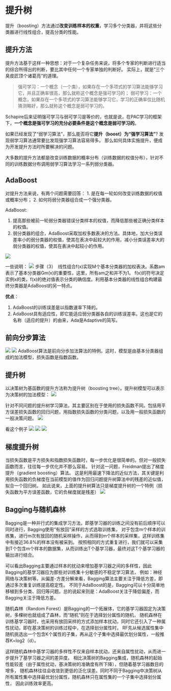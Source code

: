 # 提升树

提升（boosting）方法通过**改变训练样本的权重**，学习多个分类器，并将这些分类器进行线性组合，提高分类的性能。

## 提升方法
提升方法基于这样一种思想：对于一个复杂任务来说，将多个专家的判断进行适当的综合所得出的判断，要比其中任何一个专家单独的判断好。
实际上，就是“三个臭皮匠顶个诸葛亮”的道理。

> 强可学习：一个概念（一个类），如果存在一个多项式的学习算法能够学习它，并且正确率很高，那么就称这个概念是强可学习的；
> 弱可学习：一个概念，如果存在一个多项式的学习算法能够学习它，学习的正确率仅比随机猜测略好，那么就称这个概念是弱可学习的。

Schapire后来证明强可学习与弱可学习是等价的，也就是说，在PAC学习的框架下，**一个概念是强可学习的充分必要条件是这个概念是弱可学习的**。

如果已经发现了“弱学习算法”，那么能否将它**提升（boost）为“强学习算法”**?
发现弱学习算法通常要比发现强学习算法容易得多。  那么如何具体实施提升，便成为开发提升方法时所要解决的问题。

大多数的提升方法都是改变训练数据的概率分布（训练数据的权值分布），针对不同的训练数据分布调用弱学习算法学习一系列弱分类器。

## AdaBoost

对提升方法来说，有两个问题需要回答：  1. 是在每一轮如何改变训练数据的权值或概率分布；  2. 如何将弱分类器组合成一个强分类器。

AdaBoost:
1. 提高那些被前一轮弱分类器错误分类样本的权值，而降低那些被正确分类样本的权值。
2. 弱分类器的组合，AdaBoost采取加权多数表决的方法。具体地，加大分类误差率小的弱分类器的权值，使其在表决中起较大的作用，减小分类误差率大的弱分类器的权值，使其在表决中起较小的作用。

![](../img/adaboost.png)

一些说明：
![](../img/adaexpl.png)
步骤（3）　线性组合f(x)实现M个基本分类器的加权表决。系数am表示了基本分类器Gm(x)的重要性，这里，所有am之和并不为1。
f(x)的符号决定实例x的类，f(x)的绝对值表示分类的确信度。利用基本分类器的线性组合构建最终分类器是AdaBoost的另一特点。

**优点**：
1. AdaBoost的训练误差是以指数速率下降的。
2. AdaBoost具有适应性，即它能适应弱分类器各自的训练误差率。这也是它的名称（适应的提升）的由来，Ada是Adaptive的简写。

## 前向分步算法
![](../img/qxfb1.png)
![](../img/qxfb2.png)
AdaBoost算法是前向分歩加法算法的特例。这时，模型是由基本分类器组成的加法模型，损失函数是指数函数。

## 提升树
以决策树为基函数的提升方法称为提升树（boosting tree）。提升树模型可以表示为决策树的加法模型：
![](../img/tss1.png)

针对不同问题的提升树学习算法，其主要区别在于使用的损失函数不同。包括用平方误差损失函数的回归问题，用指数损失函数的分类问题，以及用一般损失函数的一般决策问题。
![](../img/tss2.png)

看这个例子
![](../img/tssex1.png)
![](../img/tssex2.png)
![](../img/tssex3.png)

## 梯度提升树
当损失函数是平方损失和指数损失函数时，每一步优化是很简单的。但对一般损失函数而言，往往每一步优化并不那么容易。
针对这一问题，Freidman提出了梯度提升（gradient boosting）算法。
这是利用最速下降法的近似方法，其关键是利用损失函数的负梯度在当前模型的值作为回归问题提升树算法中的残差的近似值，拟合一个回归树。
如此说来，上面的提升树算法只是梯度提升树的一个特例（损失函数为平方误差函数，它的负梯度就是残差）
![](../img/gbdt.png)


## Bagging与随机森林

Bagging是一种并行式的集成学习方法，即基学习器的训练之间没有前后顺序可以同时进行，Bagging使用“有放回”采样的方式选取训练集，
对于包含m个样本的训练集，进行m次有放回的随机采样操作，从而得到m个样本的采样集，这样训练集中有接近36.8%的样本没有被采到。
按照相同的方式重复进行，我们就可以采集到T个包含m个样本的数据集，从而训练出T个基学习器，最终对这T个基学习器的输出进行结合。

可以看出Bagging主要通过样本的扰动来增加基学习器之间的多样性，因此Bagging的基学习器应为那些对训练集十分敏感的不稳定学习算法，
例如：神经网络与决策树等。从偏差-方差分解来看，Bagging算法主要关注于降低方差，即通过多次重复训练提高稳定性。
不同于AdaBoost的是，Bagging可以十分简单地移植到多分类、回归等问题。总的说起来则是：AdaBoost关注于降低偏差，而Bagging关注于降低方差。

随机森林（Random Forest）是Bagging的一个拓展体，它的基学习器固定为决策树，多棵树也就组成了森林，而“随机”则在于选择划分属性的随机，
随机森林在训练基学习器时，也采用有放回采样的方式添加样本扰动，同时它还引入了一种属性扰动，即在基决策树的训练过程中，在选择划分属性时，
RF先从候选属性集中随机挑选出一个包含K个属性的子集，再从这个子集中选择最优划分属性，一般推荐K=log2（d）。

这样随机森林中基学习器的多样性不仅来自样本扰动，还来自属性扰动，从而进一步提升了基学习器之间的差异度。
相比决策树的Bagging集成，随机森林的起始性能较差（由于属性扰动，基决策树的准确度有所下降），但随着基学习器数目的增多，
随机森林往往会收敛到更低的泛化误差。同时不同于Bagging中决策树从所有属性集中选择最优划分属性，随机森林只在属性集的一个子集中选择划分属性，
因此训练效率更高。